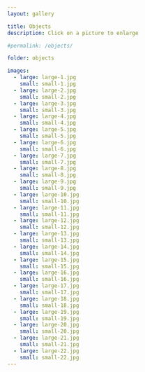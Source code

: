 ```yaml
---
layout: gallery

title: Objects
description: Click on a picture to enlarge

#permalink: /objects/

folder: objects

images:
  - large: large-1.jpg
    small: small-1.jpg
  - large: large-2.jpg
    small: small-2.jpg
  - large: large-3.jpg
    small: small-3.jpg
  - large: large-4.jpg
    small: small-4.jpg
  - large: large-5.jpg
    small: small-5.jpg
  - large: large-6.jpg
    small: small-6.jpg
  - large: large-7.jpg
    small: small-7.jpg
  - large: large-8.jpg
    small: small-8.jpg
  - large: large-9.jpg
    small: small-9.jpg
  - large: large-10.jpg
    small: small-10.jpg
  - large: large-11.jpg
    small: small-11.jpg
  - large: large-12.jpg
    small: small-12.jpg
  - large: large-13.jpg
    small: small-13.jpg
  - large: large-14.jpg
    small: small-14.jpg
  - large: large-15.jpg
    small: small-15.jpg
  - large: large-16.jpg
    small: small-16.jpg
  - large: large-17.jpg
    small: small-17.jpg
  - large: large-18.jpg
    small: small-18.jpg
  - large: large-19.jpg
    small: small-19.jpg
  - large: large-20.jpg
    small: small-20.jpg
  - large: large-21.jpg
    small: small-21.jpg
  - large: large-22.jpg
    small: small-22.jpg
---
```

